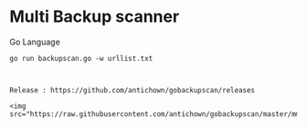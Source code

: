 # Multi Backup scanner
Go Language

```
go run backupscan.go -w urllist.txt



Release : https://github.com/antichown/gobackupscan/releases

<img src="https://raw.githubusercontent.com/antichown/gobackupscan/master/mmm.png">
